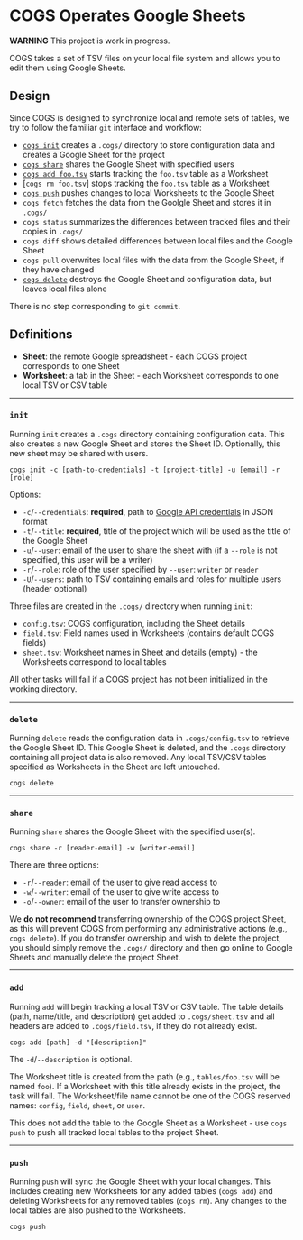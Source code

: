 # COGS Operates Google Sheets

**WARNING** This project is work in progress.

COGS takes a set of TSV files on your local file system and allows you to edit them using Google Sheets.


## Design

Since COGS is designed to synchronize local and remote sets of tables,
we try to follow the familiar `git` interface and workflow:

- [`cogs init`](#init) creates a `.cogs/` directory to store configuration data and creates a Google Sheet for the project
- [`cogs share`](#share) shares the Google Sheet with specified users
- [`cogs add foo.tsv`](#add) starts tracking the `foo.tsv` table as a Worksheet
- [`cogs rm foo.tsv`] stops tracking the `foo.tsv` table as a Worksheet
- [`cogs push`](#push) pushes changes to local Worksheets to the Google Sheet
- `cogs fetch` fetches the data from the Goolgle Sheet and stores it in `.cogs/`
- `cogs status` summarizes the differences between tracked files and their copies in `.cogs/`
- `cogs diff` shows detailed differences between local files and the Google Sheet
- `cogs pull` overwrites local files with the data from the Google Sheet, if they have changed
- [`cogs delete`](#delete) destroys the Google Sheet and configuration data, but leaves local files alone

There is no step corresponding to `git commit`.

## Definitions

- **Sheet**: the remote Google spreadsheet - each COGS project corresponds to one Sheet
- **Worksheet**: a tab in the Sheet - each Worksheet corresponds to one local TSV or CSV table

---

### `init`

Running `init` creates a `.cogs` directory containing configuration data. This also creates a new Google Sheet and stores the Sheet ID. Optionally, this new sheet may be shared with users.

```
cogs init -c [path-to-credentials] -t [project-title] -u [email] -r [role]
```

Options:
- `-c`/`--credentials`: **required**, path to [Google API credentials](https://gspread.readthedocs.io/en/latest/oauth2.html#enable-api-access-for-a-project) in JSON format
- `-t`/`--title`: **required**, title of the project which will be used as the title of the Google Sheet
- `-u`/`--user`: email of the user to share the sheet with (if a `--role` is not specified, this user will be a writer)
- `-r`/`--role`: role of the user specified by `--user`: `writer` or `reader`
- `-U`/`--users`: path to TSV containing emails and roles for multiple users (header optional)

Three files are created in the `.cogs/` directory when running `init`:
- `config.tsv`: COGS configuration, including the Sheet details 
- `field.tsv`: Field names used in Worksheets (contains default COGS fields)
- `sheet.tsv`: Worksheet names in Sheet and details (empty) - the Worksheets correspond to local tables

All other tasks will fail if a COGS project has not been initialized in the working directory.

---

### `delete`

Running `delete` reads the configuration data in `.cogs/config.tsv` to retrieve the Google Sheet ID. This Google Sheet is deleted, and the `.cogs` directory containing all project data is also removed. Any local TSV/CSV tables specified as Worksheets in the Sheet are left untouched.

```
cogs delete
```

---

### `share`

Running `share` shares the Google Sheet with the specified user(s).
```
cogs share -r [reader-email] -w [writer-email]
```

There are three options:
- `-r`/`--reader`: email of the user to give read access to
- `-w`/`--writer`: email of the user to give write access to
- `-o`/`--owner`: email of the user to transfer ownership to

We **do not recommend** transferring ownership of the COGS project Sheet, as this will prevent COGS from performing any administrative actions (e.g., `cogs delete`). If you do transfer ownership and wish to delete the project, you should simply remove the `.cogs/` directory and then go online to Google Sheets and manually delete the project Sheet.

---

### `add`

Running `add` will begin tracking a local TSV or CSV table. The table details (path, name/title, and description) get added to `.cogs/sheet.tsv` and all headers are added to `.cogs/field.tsv`, if they do not already exist.

```
cogs add [path] -d "[description]"
```

The `-d`/`--description` is optional.

The Worksheet title is created from the path (e.g., `tables/foo.tsv` will be named `foo`). If a Worksheet with this title already exists in the project, the task will fail. The Worksheet/file name cannot be one of the COGS reserved names: `config`, `field`, `sheet`, or `user`.

This does not add the table to the Google Sheet as a Worksheet - use `cogs push` to push all tracked local tables to the project Sheet.

---

### `push`

Running `push` will sync the Google Sheet with your local changes. This includes creating new Worksheets for any added tables (`cogs add`) and deleting Worksheets for any removed tables (`cogs rm`). Any changes to the local tables are also pushed to the Worksheets.

```
cogs push
```
